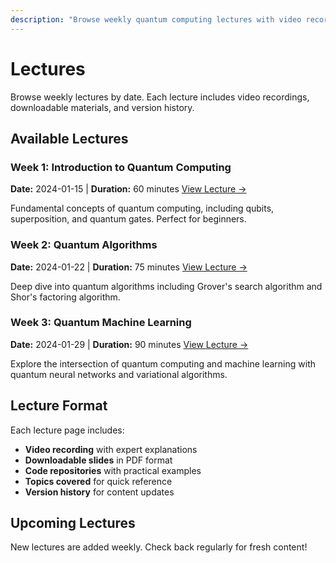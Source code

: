 ```yaml
---
description: "Browse weekly quantum computing lectures with video recordings, downloadable materials, and code examples"
---
```


# Lectures

Browse weekly lectures by date. Each lecture includes video recordings, downloadable materials, and version history.

## Available Lectures

### Week 1: Introduction to Quantum Computing
**Date:** 2024-01-15 | **Duration:** 60 minutes
[View Lecture →](week-01.md)

Fundamental concepts of quantum computing, including qubits, superposition, and quantum gates. Perfect for beginners.

### Week 2: Quantum Algorithms  
**Date:** 2024-01-22 | **Duration:** 75 minutes
[View Lecture →](week-02.md)

Deep dive into quantum algorithms including Grover's search algorithm and Shor's factoring algorithm.

### Week 3: Quantum Machine Learning
**Date:** 2024-01-29 | **Duration:** 90 minutes
[View Lecture →](week-03.md)

Explore the intersection of quantum computing and machine learning with quantum neural networks and variational algorithms.

## Lecture Format

Each lecture page includes:
- **Video recording** with expert explanations
- **Downloadable slides** in PDF format
- **Code repositories** with practical examples
- **Topics covered** for quick reference
- **Version history** for content updates

## Upcoming Lectures

New lectures are added weekly. Check back regularly for fresh content!
